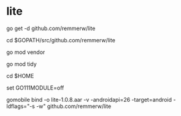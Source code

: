 # lite


go get -d github.com/remmerw/lite

cd $GOPATH/src/github.com/remmerw/lite

go mod vendor

go mod tidy

cd $HOME

set GO111MODULE=off

gomobile bind -o lite-1.0.8.aar -v -androidapi=26 -target=android -ldflags="-s -w" github.com/remmerw/lite

